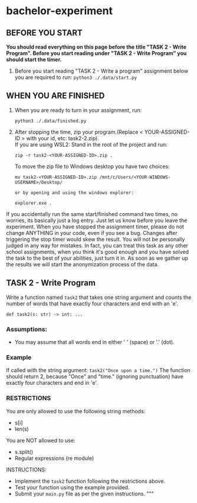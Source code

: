 # bachelor-experiment


## BEFORE YOU START

**You should read everything on this page before the title "TASK 2 - Write Program". Before you start reading under "TASK 2 - Write Program" you should start the timer.**

1. Before you start reading "TASK 2 - Write a program" assignment below you are required to run: 
    `python3 ./.data/start.py`

## WHEN YOU ARE FINISHED

1. When you are ready to turn in your assignment, run:
    ```
    python3 ./.data/finished.py
    ``` 

2. After stopping the time, zip your program.(Replace < YOUR-ASSIGNED-ID > with your id, etc: task2-2.zip).   
   If you are using WSL2: Stand in the root of the project and run:
    ```
    zip -r task2-<YOUR-ASSIGNED-ID>.zip . 
    ```
    To move the zip file to Windows desktop you have two choices:
    ```
    mv task2-<YOUR-ASSIGNED-ID>.zip /mnt/c/Users/<YOUR-WINDOWS-USERNAME>/Desktop/

    or by opening and using the windows explorer:

    explorer.exe .
    
    ```
If you accidentally run the same start/finished command two times, no worries, its basically just a log entry. Just let us know before you leave the experiment. When you have stopped the assignment timer, please do not change ANYTHING in your code, even if you see a bug. Changes after triggering the stop timer would skew the result. You will not be personally judged in any way for mistakes. In fact, you can treat this task as any other school assignments, when you think it's good enough and you have solved the task to the best of your abilities, just turn it in.
As soon as we gather up the results we will start the anonymization process of the data.

## TASK 2 - Write Program

Write a function named `task2` that takes one string argument and counts the number of words 
that have exactly four characters and end with an 'e'.
```
def task2(s: str) -> int: ...
```

### Assumptions:
- You may assume that all words end in either ' ' (space) or '.' (dot).

### Example
If called with the string argument:
    `task2("Once upon a time.")`
The function should return 2, because "Once" and "time." (ignoring punctuation) 
have exactly four characters and end in 'e'.

### RESTRICTIONS
You are only allowed to use the following string methods:
- s[i]
- len(s)

You are NOT allowed to use:
- s.split() 
- Regular expressions (re module)

INSTRUCTIONS:
- Implement the `task2` function following the restrictions above.
- Test your function using the example provided.
- Submit your `main.py` file as per the given instructions.
"""
